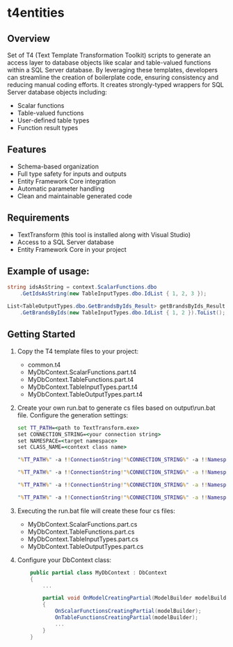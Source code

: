 # t4entities

## Overview

Set of T4 (Text Template Transformation Toolkit) scripts to generate an access layer to database objects like scalar and table-valued functions within a SQL Server database.
By leveraging these templates, developers can streamline the creation of boilerplate code, ensuring consistency and reducing manual coding efforts.
It creates strongly-typed wrappers for SQL Server database objects including:

- Scalar functions
- Table-valued functions 
- User-defined table types
- Function result types

## Features

- Schema-based organization
- Full type safety for inputs and outputs
- Entity Framework Core integration
- Automatic parameter handling
- Clean and maintainable generated code

## Requirements

- TextTransform (this tool is installed along with Visual Studio)
- Access to a SQL Server database
- Entity Framework Core in your project

## Example of usage:
```c#
string idsAsString = context.ScalarFunctions.dbo
    .GetIdsAsString(new TableInputTypes.dbo.IdList { 1, 2, 3 });

List<TableOutputTypes.dbo.GetBrandsByIds_Result> getBrandsByIds_Result = context.TableFunctions.dbo
	.GetBrandsByIds(new TableInputTypes.dbo.IdList { 1, 2 }).ToList();
```

## Getting Started

1. Copy the T4 template files to your project:

    - common.t4
    - MyDbContext.ScalarFunctions.part.t4
    - MyDbContext.TableFunctions.part.t4
    - MyDbContext.TableInputTypes.part.t4
    - MyDbContext.TableOutputTypes.part.t4

2. Create your own run.bat to generate cs files based on output\run.bat file. Configure the generation settings:

    ```bat
    set TT_PATH=<path to TextTransform.exe>
    set CONNECTION_STRING=<your connection string>
    set NAMESPACE=<target namespace>
    set CLASS_NAME=<context class name>

    "%TT_PATH%" -a !!ConnectionString!"%CONNECTION_STRING%" -a !!Namespace!"%NAMESPACE%" -a !!ClassName!"%CLASS_NAME%" -out "%~dp0.\%CLASS_NAME%.TableInputTypes.part.cs" "%~dp0..\src\%CLASS_NAME%.TableInputTypes.part.t4"

    "%TT_PATH%" -a !!ConnectionString!"%CONNECTION_STRING%" -a !!Namespace!"%NAMESPACE%" -a !!ClassName!"%CLASS_NAME%" -out "%~dp0.\%CLASS_NAME%.TableOutputTypes.part.cs" "%~dp0..\src\%CLASS_NAME%.TableOutputTypes.part.t4"

    "%TT_PATH%" -a !!ConnectionString!"%CONNECTION_STRING%" -a !!Namespace!"%NAMESPACE%" -a !!ClassName!"%CLASS_NAME%" -out "%~dp0.\%CLASS_NAME%.TableFunctions.part.cs" "%~dp0..\src\%CLASS_NAME%.TableFunctions.part.t4"

    "%TT_PATH%" -a !!ConnectionString!"%CONNECTION_STRING%" -a !!Namespace!"%NAMESPACE%" -a !!ClassName!"%CLASS_NAME%" -out "%~dp0.\%CLASS_NAME%.ScalarFunctions.part.cs" "%~dp0..\src\%CLASS_NAME%.ScalarFunctions.part.t4"

    ```

3. Executing the run.bat file will create these four cs files:

    - MyDbContext.ScalarFunctions.part.cs
    - MyDbContext.TableFunctions.part.cs
    - MyDbContext.TableInputTypes.part.cs
    - MyDbContext.TableOutputTypes.part.cs

4. Configure your DbContext class:
    ```c#
        public partial class MyDbContext : DbContext
        {
            ...

            partial void OnModelCreatingPartial(ModelBuilder modelBuilder)
            {
                OnScalarFunctionsCreatingPartial(modelBuilder);
                OnTableFunctionsCreatingPartial(modelBuilder);
                ...
            }
        }
    ```
